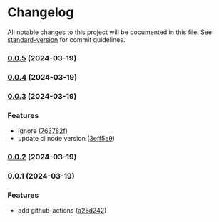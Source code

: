 # Changelog

All notable changes to this project will be documented in this file. See [standard-version](https://github.com/conventional-changelog/standard-version) for commit guidelines.

### [0.0.5](https://github.com/SolidZORO/test-github-actions-deploy-gh-pages/compare/v0.0.4...v0.0.5) (2024-03-19)

### [0.0.4](https://github.com/SolidZORO/test-github-actions-deploy-gh-pages/compare/v0.0.3...v0.0.4) (2024-03-19)

### [0.0.3](https://github.com/SolidZORO/test-github-actions-deploy-gh-pages/compare/v0.0.2...v0.0.3) (2024-03-19)


### Features

* ignore ([763782f](https://github.com/SolidZORO/test-github-actions-deploy-gh-pages/commit/763782f589b161fcee464451b30837e74d372040))
* update ci node version ([3eff5e9](https://github.com/SolidZORO/test-github-actions-deploy-gh-pages/commit/3eff5e90d86a982d0d52d321016a943632c61e2d))

### [0.0.2](https://github.com/SolidZORO/test-github-actions-deploy-gh-pages/compare/v0.0.1...v0.0.2) (2024-03-19)

### 0.0.1 (2024-03-19)


### Features

* add github-actions ([a25d242](https://github.com/SolidZORO/test-github-actions-deploy-gh-pages/commit/a25d24289836e1c6e418368de07d48af2cb794d8))
